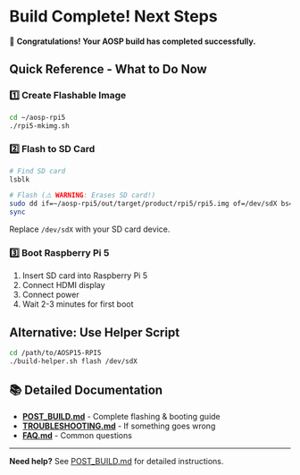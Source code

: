 # Build Complete! Next Steps

🎉 **Congratulations! Your AOSP build has completed successfully.**

## Quick Reference - What to Do Now

### 1️⃣ Create Flashable Image
```bash
cd ~/aosp-rpi5
./rpi5-mkimg.sh
```

### 2️⃣ Flash to SD Card
```bash
# Find SD card
lsblk

# Flash (⚠️ WARNING: Erases SD card!)
sudo dd if=~/aosp-rpi5/out/target/product/rpi5/rpi5.img of=/dev/sdX bs=4M status=progress
sync
```
Replace `/dev/sdX` with your SD card device.

### 3️⃣ Boot Raspberry Pi 5
1. Insert SD card into Raspberry Pi 5
2. Connect HDMI display
3. Connect power
4. Wait 2-3 minutes for first boot

## Alternative: Use Helper Script
```bash
cd /path/to/AOSP15-RPI5
./build-helper.sh flash /dev/sdX
```

## 📚 Detailed Documentation

- **[POST_BUILD.md](POST_BUILD.md)** - Complete flashing & booting guide
- **[TROUBLESHOOTING.md](TROUBLESHOOTING.md)** - If something goes wrong
- **[FAQ.md](FAQ.md)** - Common questions

---

**Need help?** See [POST_BUILD.md](POST_BUILD.md) for detailed instructions.
